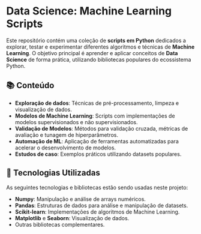 # Data Science: Machine Learning Scripts

Este repositório contém uma coleção de **scripts em Python** dedicados a explorar, testar e experimentar diferentes algoritmos e técnicas de **Machine Learning**. O objetivo principal é aprender e aplicar conceitos de **Data Science** de forma prática, utilizando bibliotecas populares do ecossistema Python.

## 📚 Conteúdo

- **Exploração de dados**: Técnicas de pré-processamento, limpeza e visualização de dados.
- **Modelos de Machine Learning**: Scripts com implementações de modelos supervisionados e não supervisionados.
- **Validação de Modelos**: Métodos para validação cruzada, métricas de avaliação e tunagem de hiperparâmetros.
- **Automação de ML**: Aplicação de ferramentas automatizadas para acelerar o desenvolvimento de modelos.
- **Estudos de caso**: Exemplos práticos utilizando datasets populares.

## 🚀 Tecnologias Utilizadas

As seguintes tecnologias e bibliotecas estão sendo usadas neste projeto:

- **Numpy**: Manipulação e análise de arrays numéricos.
- **Pandas**: Estruturas de dados para análise e manipulação de datasets.
- **Scikit-learn**: Implementações de algoritmos de Machine Learning.
- **Matplotlib** e **Seaborn**: Visualização de dados.
- Outras bibliotecas complementares.
